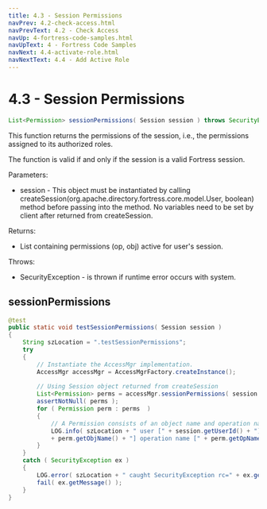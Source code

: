 ```yaml
---
title: 4.3 - Session Permissions
navPrev: 4.2-check-access.html
navPrevText: 4.2 - Check Access
navUp: 4-fortress-code-samples.html
navUpText: 4 - Fortress Code Samples
navNext: 4.4-activate-role.html
navNextText: 4.4 - Add Active Role
---
```


# 4.3 - Session Permissions

```java
List<Permission> sessionPermissions( Session session ) throws SecurityException
```

This function returns the permissions of the session, i.e., the permissions assigned to its authorized roles. 

The function is valid if and only if the session is a valid Fortress session.

Parameters:
- session - This object must be instantiated by calling createSession(org.apache.directory.fortress.core.model.User, boolean) method before passing into the method. No variables need to be set by client after returned from createSession.

Returns:
- List<Permission> containing permissions (op, obj) active for user's session.

Throws:
- SecurityException - is thrown if runtime error occurs with system.

## sessionPermissions

```java
@test
public static void testSessionPermissions( Session session )
{
    String szLocation = ".testSessionPermissions";
    try
    {
        // Instantiate the AccessMgr implementation.
        AccessMgr accessMgr = AccessMgrFactory.createInstance();
        
        // Using Session object returned from createSession
        List<Permission> perms = accessMgr.sessionPermissions( session );
        assertNotNull( perms );
        for ( Permission perm : perms  )
        {
            // A Permission consists of an object name and operation name.
            LOG.info( szLocation + " user [" + session.getUserId() + "] permission object ["
            + perm.getObjName() + "] operation name [" + perm.getOpName() + "]" );
        }
    }
    catch ( SecurityException ex )
    {
        LOG.error( szLocation + " caught SecurityException rc=" + ex.getErrorId() + ", msg=" + ex.getMessage(), ex );
        fail( ex.getMessage() );
    }
}
```
